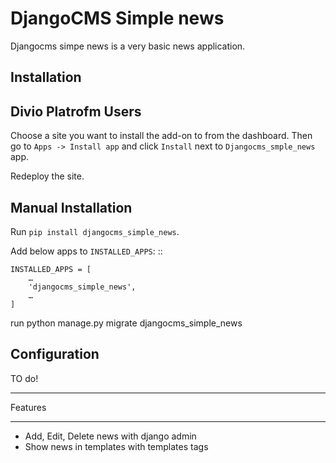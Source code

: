 DjangoCMS Simple news
===============

Djangocms simpe news is a very basic news application.

Installation
--------------------

Divio Platrofm Users
---------------------

Choose a site you want to install the add-on to from the dashboard. Then go to ``Apps -> Install app`` and click ``Install`` next to ``Djangocms_smple_news`` app.

Redeploy the site.

Manual Installation
--------------------

Run ``pip install djangocms_simple_news``.

Add below apps to ``INSTALLED_APPS``: ::

    INSTALLED_APPS = [
        …
        'djangocms_simple_news',
        …
    ]

run python manage.py migrate djangocms_simple_news

Configuration
-------------
TO do!


********
Features
********

* Add, Edit, Delete news with django admin
* Show news in templates with templates tags
